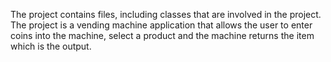 The project contains files, including classes that are involved in the project. The project is a vending machine application that allows the user to enter coins into the machine, select a product and the machine returns the item which is the output.

